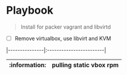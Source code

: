 # Playbook 
> Install for packer vagrant and libvirtd


- [ ] Remove virtualbox, use libvirt and KVM
    

|---------------|:------------------------|

| :information: | pulling static vbox rpm |
|---------------|:------------------------|